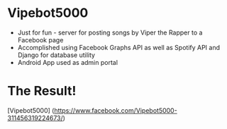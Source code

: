 # Vipebot5000
- Just for fun - server for posting songs by Viper the Rapper to a Facebook page
- Accomplished using Facebook Graphs API as well as Spotify API and Django for database utility
- Android App used as admin portal

# The Result!

[Vipebot5000] (https://www.facebook.com/Vipebot5000-311456319224673/)